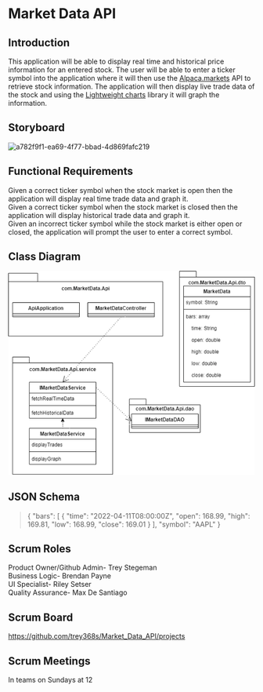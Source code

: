 # Market Data API
## Introduction
This application will be able to display real time and historical price information for an entered stock. The user will be able to enter a ticker symbol into the application where it will then use the [Alpaca.markets](https://alpaca.markets/docs/api-references/market-data-api/stock-pricing-data/) API to retrieve stock information. The application will then display live trade data of the stock and using the [Lightweight charts](https://www.tradingview.com/lightweight-charts/) library it will graph the information. 
## Storyboard
![a782f9f1-ea69-4f77-bbad-4d869fafc219](https://user-images.githubusercontent.com/35185334/189549020-4aa93d3c-37d5-423f-8e31-a4ef663a3d83.jpg)
## Functional Requirements
Given a correct ticker symbol when the stock market is open then the application will display real time trade data and graph it.  
Given a correct ticker symbol when the stock market is closed then the application will display historical trade data and graph it.  
Given an incorrect ticker symbol while the stock market is either open or closed, the application will prompt the user to enter a correct symbol.  
## Class Diagram
![Market Data Class Diagram](https://github.com/trey368s/Market_Data_API/blob/master/Class%20Diagram.drawio.png)
## JSON Schema
>{
  "bars": [
    {
      "time": "2022-04-11T08:00:00Z",
      "open": 168.99,
      "high": 169.81,
      "low": 168.99,
      "close": 169.01
    }
  ],
  "symbol": "AAPL"
}
## Scrum Roles
Product Owner/Github Admin- Trey Stegeman  
Business Logic-  Brendan Payne  
UI Specialist-  Riley Setser  
Quality Assurance- Max De Santiago  
## Scrum Board
https://github.com/trey368s/Market_Data_API/projects
## Scrum Meetings
In teams on Sundays at 12

